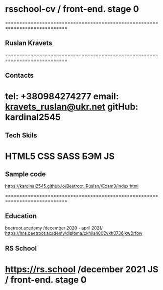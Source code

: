 # rsschool-cv / front-end. stage 0
============================================================================
 
## Ruslan Kravets
============================================================================
## Contacts
tel: +380984274277
email: kravets_ruslan@ukr.net
gitHub: kardinal2545
============================================================================

## Tech Skils
HTML5
CSS
SASS
БЭМ
JS
============================================================================

## Sample code
https://kardinal2545.github.io/Beetroot_Ruslan//Exam3/index.html

============================================================================

## Education
beetroot.academy
/december 2020 - april 2021/
https://lms.beetroot.academy/diploma/ckhjiah002vxh0736jkw0rfow

## RS School
https://rs.school
/december 2021 JS / front-end. stage 0
=============================================================================
